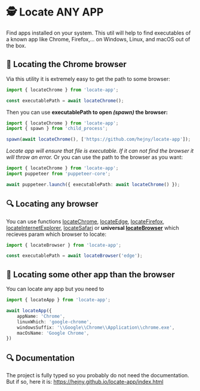 # 🕵️ Locate ANY APP

Find apps installed on your system. This util will help to find executables of a known app like Chrome, Firefox,... on Windows, Linux, and macOS out of the box.


## 🔎 Locating the Chrome browser

Via this utility it is extremely easy to get the path to some browser:

```typescript
import { locateChrome } from 'locate-app';

const executablePath = await locateChrome();
```

Then you can use **executablePath to open *(spawn)* the browser:**

```typescript
import { locateChrome } from 'locate-app';
import { spawn } from 'child_process';

spawn(await locateChrome(), ['https://github.com/hejny/locate-app']);
```

*Locate app will ensure that file is executable. If it can not find the browser it will throw an error.*
Or you can use the path to the browser as you want:

```typescript
import { locateChrome } from 'locate-app';
import puppeteer from 'puppeteer-core';

await puppeteer.launch({ executablePath: await locateChrome() });
```


## 🔍 Locating any browser

You can use functions [locateChrome](https://hejny.github.io/locate-app/modules.html#locateChrome), [locateEdge](https://hejny.github.io/locate-app/modules.html#locateEdge), [locateFirefox](https://hejny.github.io/locate-app/modules.html#locateFirefox), [locateInternetExplorer](https://hejny.github.io/locate-app/modules.html#locateInternetExplorer), [locateSafari](https://hejny.github.io/locate-app/modules.html#locateSafari) or **universal [locateBrowser](https://hejny.github.io/locate-app/modules.html#locateBrowser)** which recieves param which browser to locate:

```typescript
import { locateBrowser } from 'locate-app';

const executablePath = await locateBrowser('edge');
```


## 🔎 Locating some other app than the browser

You can locate any app but you need to 

```typescript
import { locateApp } from 'locate-app';

await locateApp({
    appName: 'Chrome',
    linuxWhich: 'google-chrome',
    windowsSuffix: '\\Google\\Chrome\\Application\\chrome.exe',
    macOsName: 'Google Chrome',
})
```


## 🔍 Documentation

The project is fully typed so you probably do not need the documentation. But if so, here it is:
https://hejny.github.io/locate-app/index.html



